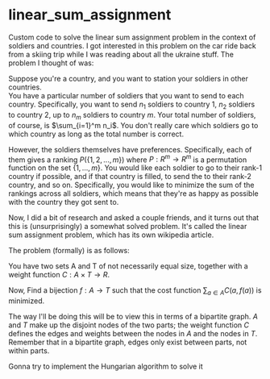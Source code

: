 # linear_sum_assignment
Custom code to solve the linear sum assignment problem in the context of soldiers and countries.
I got interested in this problem on the car ride back from a skiing trip while I was reading about all the ukraine stuff. The problem I thought of was:

Suppose you're a country, and you want to station your soldiers in other countries.  
You have a particular number of soldiers that you want to send to each country. Specifically, you want to send $n_1$ soldiers to country 1, $n_2$ soldiers to country 2, up to $n_m$ soldiers to country $m$. Your total number of soldiers, of course, is $\sum_{i=1}^m n_i$. You don't really care which soldiers go to which country as long as the total number is correct.

However, the soldiers themselves have preferences. Specifically, each of them gives a ranking $P(\{1, 2, ..., m\})$ where $P: R^m \rightarrow R^m$ is a permutation function on the set $\{1, ..., m\}$. You would like each soldier to go to their rank-1 country if possible, and if that country is filled, to send the to their rank-2 country, and so on. Specifically, you would like to minimize the sum of the rankings across all soldiers, which means that they're as happy as possible with the country they got sent to.

Now, I did a bit of research and asked a couple friends, and it turns out that this is (unsurprisingly) a somewhat solved problem. It's called the linear sum assignment problem, which has its own wikipedia article. 

The problem (formally) is as follows:

You have two sets A and T of not necessarily equal size, together with a weight function $C: A \times T \rightarrow R$. 

Now, Find a bijection $f: A \rightarrow T$ 
such that the cost function $\sum_{a \in A} C(a, f(a))$ is minimized.

The way I'll be doing this will be to view this in terms of a bipartite graph. $A$ and $T$ make up the disjoint nodes of the two parts; the weight function $C$ defines the edges and weights between the nodes in $A$ and the nodes in $T$. Remember that in a bipartite graph, edges only exist between parts, not within parts.

Gonna try to implement the Hungarian algorithm to solve it
